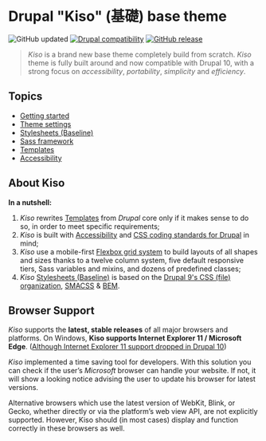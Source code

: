 

Drupal "Kiso" (基礎) base theme
==========

![GitHub updated](https://img.shields.io/badge/Last%20updated-September%2001,%202022-405b77.svg)
[![Drupal compatibility](https://img.shields.io/badge/Drupal%20compatibility-8.x|9.x-405b77.svg)](kiso.info.yml)
[![GitHub release](https://img.shields.io/badge/Release-2.7.2-405b77.svg)](https://github.com/openfed/kiso/releases/tag/2.7.2)

> *Kiso* is a brand new base theme completely build from scratch. *Kiso* theme is fully built around and now compatible with Drupal 10, with a strong focus on *accessibility*, *portability*, *simplicity* and *efficiency*.

## Topics

* [Getting started](docs/getting-started.md)
* [Theme settings](docs/theme-settings.md)
* [Stylesheets (Baseline)](scss/README.md)
* [Sass framework](https://github.com/smillart/Framework-SASS-Source-Files)
* [Templates](templates/)
* [Accessibility](docs/accessibility.md)

## About Kiso

**In a nutshell:**

 1. *Kiso* rewrites [Templates](templates/) from *Drupal* core only if it makes sense to do so, in order to meet specific requirements;
 2. *Kiso* is built with [Accessibility](docs/accessibility.md) and [CSS coding standards for Drupal](https://www.drupal.org/docs/develop/standards/css/css-coding-standards) in mind;
 3. *Kiso* use a mobile-first [Flexbox grid system](scss/layout/README.md) to build layouts of all shapes and sizes thanks to a twelve column system, five default responsive tiers, Sass variables and mixins, and dozens of predefined classes;
 4. *Kiso* [Stylesheets (Baseline)](scss/README.md) is based on the [Drupal 9's CSS (file) organization](https://www.drupal.org/docs/develop/standards/css/css-file-organization-for-drupal-9), [SMACSS](https://smacss.com/ "Scalable and Modular Architecture for CSS") & [BEM](http://bem.info/ "Block, Element, Modifier").

## Browser Support

*Kiso* supports the **latest, stable releases** of all major browsers and platforms. On Windows, **Kiso supports Internet Explorer 11 / Microsoft Edge**. ([Although Internet Explorer 11 support dropped in Drupal 10](https://www.drupal.org/node/3199540))

*Kiso* implemented a time saving tool for developers. With this solution you can check if the user’s _Microsoft_ browser can handle your website. If not, it will show a looking notice advising the user to update his browser for latest versions.

Alternative browsers which use the latest version of WebKit, Blink, or Gecko, whether directly or via the platform’s web view API, are not explicitly supported. However, Kiso should (in most cases) display and function correctly in these browsers as well.
